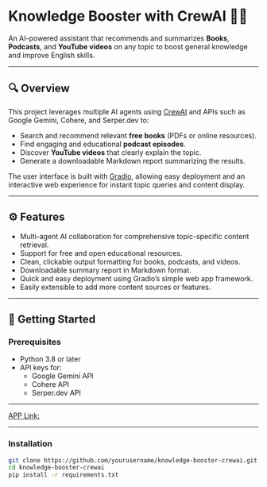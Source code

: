 # Knowledge Booster with CrewAI 🤗💡

An AI-powered assistant that recommends and summarizes **Books**, **Podcasts**, and **YouTube videos** on any topic to boost general knowledge and improve English skills.

---

## 🔍 Overview

This project leverages multiple AI agents using [CrewAI](https://github.com/OpenAI/crewai) and APIs such as Google Gemini, Cohere, and Serper.dev to:

- Search and recommend relevant **free books** (PDFs or online resources).
- Find engaging and educational **podcast episodes**.
- Discover **YouTube videos** that clearly explain the topic.
- Generate a downloadable Markdown report summarizing the results.

The user interface is built with [Gradio](https://www.gradio.app/), allowing easy deployment and an interactive web experience for instant topic queries and content display.

---

## ⚙️ Features

- Multi-agent AI collaboration for comprehensive topic-specific content retrieval.
- Support for free and open educational resources.
- Clean, clickable output formatting for books, podcasts, and videos.
- Downloadable summary report in Markdown format.
- Quick and easy deployment using Gradio’s simple web app framework.
- Easily extensible to add more content sources or features.

---

## 🚀 Getting Started

### Prerequisites

- Python 3.8 or later
- API keys for:
  - Google Gemini API
  - Cohere API
  - Serper.dev API
    
---
[APP Link:](https://huggingface.co/spaces/ayaAttia/KnowledgeBoosterAPP)
 
---

### Installation


```bash
git clone https://github.com/yourusername/knowledge-booster-crewai.git
cd knowledge-booster-crewai
pip install -r requirements.txt
